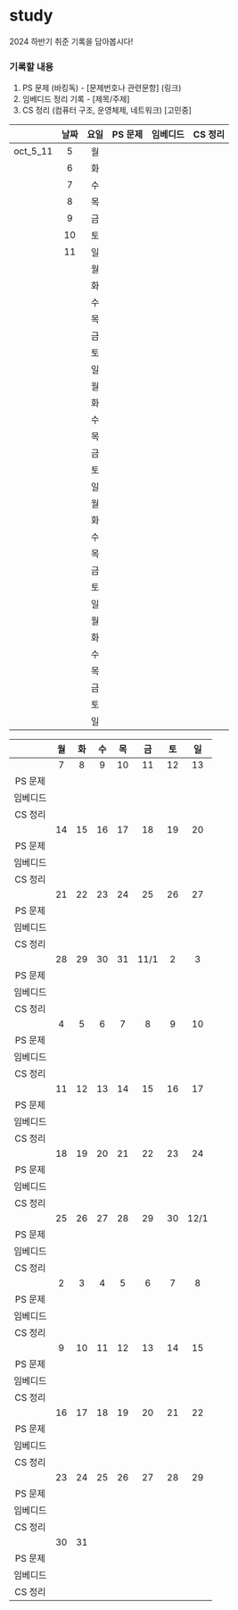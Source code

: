 # study
2024 하반기 취준 기록을 담아봅시다!

### 기록할 내용
1. PS 문제 (바킹독) - [문제번호나 관련문항] (링크)
2. 임베디드 정리 기록 - [제목/주제]
3. CS 정리 (컴퓨터 구조, 운영체제, 네트워크) [고민중]

   
||날짜|요일|PS 문제|임베디드|CS 정리|
|:----:|:----:|:----:|:----:|:----:|:----:|
|oct_5_11|5|월||||
||6|화||||
||7|수||||
||8|목||||
||9|금||||
||10|토||||
||11|일||||
|||월||||
|||화||||
|||수||||
|||목||||
|||금||||
|||토||||
|||일||||
|||월||||
|||화||||
|||수||||
|||목||||
|||금||||
|||토||||
|||일||||
|||월||||
|||화||||
|||수||||
|||목||||
|||금||||
|||토||||
|||일||||
|||월||||
|||화||||
|||수||||
|||목||||
|||금||||
|||토||||
|||일||||
   
||월|화|수|목|금|토|일|
|:----:|:----:|:----:|:----:|:----:|:----:|:----:|:----:|
||7|8|9|10|11|12|13|
|PS 문제||||||||
|임베디드||||||||
|CS 정리||||||||
||14|15|16|17|18|19|20|
|PS 문제||||||||
|임베디드||||||||
|CS 정리||||||||
||21|22|23|24|25|26|27|
|PS 문제||||||||
|임베디드||||||||
|CS 정리||||||||
||28|29|30|31|11/1|2|3|
|PS 문제||||||||
|임베디드||||||||
|CS 정리||||||||
||4|5|6|7|8|9|10|
|PS 문제||||||||
|임베디드||||||||
|CS 정리||||||||
||11|12|13|14|15|16|17|
|PS 문제||||||||
|임베디드||||||||
|CS 정리||||||||
||18|19|20|21|22|23|24|
|PS 문제||||||||
|임베디드||||||||
|CS 정리||||||||
||25|26|27|28|29|30|12/1|
|PS 문제||||||||
|임베디드||||||||
|CS 정리||||||||
||2|3|4|5|6|7|8|
|PS 문제||||||||
|임베디드||||||||
|CS 정리||||||||
||9|10|11|12|13|14|15|
|PS 문제||||||||
|임베디드||||||||
|CS 정리||||||||
||16|17|18|19|20|21|22|
|PS 문제||||||||
|임베디드||||||||
|CS 정리||||||||
||23|24|25|26|27|28|29|
|PS 문제||||||||
|임베디드||||||||
|CS 정리||||||||
||30|31||||||
|PS 문제||||||||
|임베디드||||||||
|CS 정리||||||||
